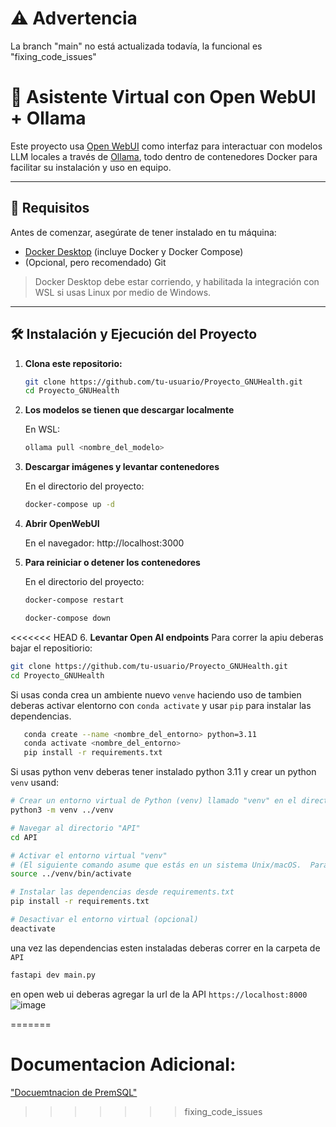 # ⚠️ Advertencia
La branch "main" no está actualizada todavía, la funcional es "fixing_code_issues"

# 🧠 Asistente Virtual con Open WebUI + Ollama

Este proyecto usa [Open WebUI](https://github.com/open-webui/open-webui) como interfaz para interactuar con modelos LLM locales a través de [Ollama](https://ollama.com/), todo dentro de contenedores Docker para facilitar su instalación y uso en equipo.

---

## 🚀 Requisitos

Antes de comenzar, asegúrate de tener instalado en tu máquina:

- [Docker Desktop](https://www.docker.com/products/docker-desktop) (incluye Docker y Docker Compose)
- (Opcional, pero recomendado) Git

> Docker Desktop debe estar corriendo, y habilitada la integración con WSL si usas Linux por medio de Windows.

---

## 🛠️ Instalación y Ejecución del Proyecto

1. **Clona este repositorio:**

   ```bash
   git clone https://github.com/tu-usuario/Proyecto_GNUHealth.git
   cd Proyecto_GNUHealth

2. **Los modelos se tienen que descargar localmente**

    En WSL:
    ```bash
    ollama pull <nombre_del_modelo>

3. **Descargar imágenes y levantar contenedores**

   En el directorio del proyecto:
   ```bash
   docker-compose up -d

4. **Abrir OpenWebUI**

    En el navegador:
    http://localhost:3000

5. **Para reiniciar o detener los contenedores**
    
    En el directorio del proyecto:
    ```bash
    docker-compose restart
    ```
    
    ```bash
    docker-compose down


<<<<<<< HEAD
6. **Levantar Open AI endpoints**
 Para correr la apiu deberas bajar el repositiorio:
```bash 
git clone https://github.com/tu-usuario/Proyecto_GNUHealth.git
cd Proyecto_GNUHealth

```
Si usas conda crea un ambiente nuevo `venve` haciendo uso de 
tambien deberas activar elentorno con `conda activate` y usar `pip` para instalar las dependencias.
```bash
   conda create --name <nombre_del_entorno> python=3.11
   conda activate <nombre_del_entorno>
   pip install -r requirements.txt


```

Si usas python venv deberas tener instalado python 3.11 y crear un python `venv`
usand:
```bash
# Crear un entorno virtual de Python (venv) llamado "venv" en el directorio padre de "API"
python3 -m venv ../venv

# Navegar al directorio "API"
cd API

# Activar el entorno virtual "venv"
# (El siguiente comando asume que estás en un sistema Unix/macOS.  Para Windows, usa "..\venv\Scripts\activate")
source ../venv/bin/activate

# Instalar las dependencias desde requirements.txt
pip install -r requirements.txt

# Desactivar el entorno virtual (opcional)
deactivate

```


una vez las dependencias esten instaladas deberas correr en la carpeta de `API`
 ```bash
fastapi dev main.py
```
en open web ui deberas agregar la url de la API `https://localhost:8000`
![image](https://github.com/user-attachments/assets/73f3c7f6-aae3-433a-a827-c83d2aa14bdc)

=======
# Documentacion Adicional:

["Docuemtnacion de PremSQL"]("https://docs.premai.io/premsql/introduction")
>>>>>>> fixing_code_issues


